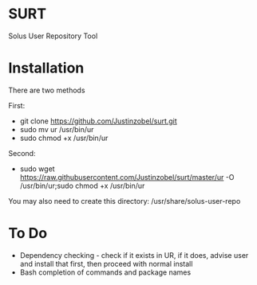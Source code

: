 # SURT
Solus User Repository Tool

# Installation
There are two methods

First:
* git clone https://github.com/Justinzobel/surt.git
* sudo mv ur /usr/bin/ur
* sudo chmod +x /usr/bin/ur

Second:
* sudo wget https://raw.githubusercontent.com/Justinzobel/surt/master/ur -O /usr/bin/ur;sudo chmod +x /usr/bin/ur

You may also need to create this directory: /usr/share/solus-user-repo

# To Do
* Dependency checking - check if it exists in UR, if it does, advise user and install that first, then proceed with normal install
* Bash completion of commands and package names

